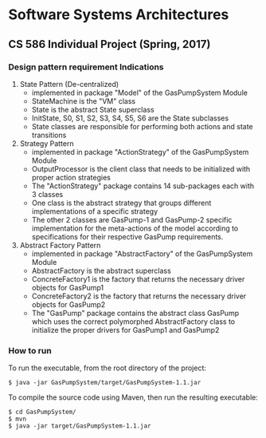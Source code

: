 # Software Systems Architectures
## CS 586 Individual Project (Spring, 2017)

### Design pattern requirement Indications

1. State Pattern (De-centralized)
    - implemented in package "Model" of the GasPumpSystem Module
    - StateMachine is the "VM" class
    - State is the abstract State superclass
    - InitState, S0, S1, S2, S3, S4, S5, S6 are the State subclasses 
    - State classes are responsible for performing both actions and state transitions
2. Strategy Pattern
    - implemented in package "ActionStrategy" of the GasPumpSystem Module
    - OutputProcessor is the client class that needs to be initialized with proper action strategies
    - The "ActionStrategy" package contains 14 sub-packages each with 3 classes
    - One class is the abstract strategy that groups different implementations of a specific strategy
    - The other 2 classes are GasPump-1 and GasPump-2 specific implementation for the meta-actions of the model
    according to specifications for their respective GasPump requirements.
3. Abstract Factory Pattern
    - implemented in package "AbstractFactory" of the GasPumpSystem Module
    - AbstractFactory is the abstract superclass
    - ConcreteFactory1 is the factory that returns the necessary driver objects for GasPump1
    - ConcreteFactory2 is the factory that returns the necessary driver objects for GasPump2
    - The "GasPump" package contains the abstract class GasPump which uses the correct polymorphed AbstractFactory
    class to initialize the proper drivers for GasPump1 and GasPump2

### How to run
To run the executable, from the root directory of the project:

    $ java -jar GasPumpSystem/target/GasPumpSystem-1.1.jar
    
To compile the source code using Maven, then run the resulting executable:
    
    $ cd GasPumpSystem/
    $ mvn
    $ java -jar target/GasPumpSystem-1.1.jar
